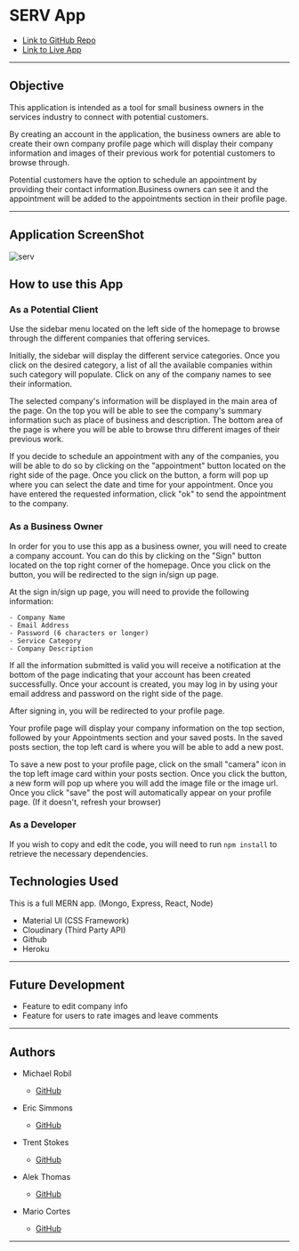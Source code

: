 # SERV App

  * [Link to GitHub Repo](https://github.com/michaelrobil/finalproject)
  * [Link to Live App](https://rocky-shore-67877.herokuapp.com/)
  
---

## Objective

This application is intended as a tool for small business owners in the services industry to connect with potential customers.

By creating an account in the application, the business owners are able to create their own company profile page which will display their company information and images of their previous work for potential customers to browse through.

Potential customers have the option to schedule an appointment by providing their contact information.Business owners can see it and the appointment will be added to the appointments section in their profile page.

---
## Application ScreenShot
![serv](https://user-images.githubusercontent.com/56613553/74096475-2f40a580-4ac5-11ea-9d30-67f7dbbdda29.jpg)

## How to use this App

### As a Potential Client

Use the sidebar menu located on the left side of the homepage to browse through the different companies that offering services.

Initially, the sidebar will display the different service categories. Once you click on the desired category, a list of all the available companies within such category will populate. Click on any of the company names to see their information.

The selected company's information will be displayed in the main area of the page. On the top you will be able to see the company's summary information such as place of business and description. The bottom area of the page is where you will be able to browse thru different images of their previous work.

If you decide to schedule an appointment with any of the companies, you will be able to do so by clicking on the "appointment" button located on the right side of the page. Once you click on the button, a form will pop up where you can select the date and time for your appointment. Once you have entered the requested information, click "ok" to send the appointment to the company.

### As a Business Owner

In order for you to use this app as a business owner, you will need to create a company account. You can do this by clicking on the "Sign" button located on the top right corner of the homepage. Once you click on the button, you will be redirected to the sign in/sign up page.

At the sign in/sign up page, you will need to provide the following information:

    - Company Name
    - Email Address
    - Password (6 characters or longer)
    - Service Category
    - Company Description

If all the information submitted is valid you will receive a notification at the bottom of the page indicating that your account has been created successfully. Once your account is created, you may log in by using your email address and password on the right side of the page.

After signing in, you will be redirected to your profile page.

Your profile page will display your company information on the top section, followed by your Appointments section and your saved posts. In the saved posts section, the top left card is where you will be able to add a new post.

To save a new post to your profile page, click on the small "camera" icon in the top left image card within your posts section. Once you click the button, a new form will pop up where you will add the image file or the image url. Once you click "save" the post will automatically appear on your profile page. (If it doesn't, refresh your browser)

### As a Developer
If you wish to copy and edit the code, you will need to run ```npm install``` to retrieve the necessary dependencies.


## Technologies Used

This is a full MERN app. (Mongo, Express, React, Node)

- Material UI (CSS Framework)
- Cloudinary (Third Party API)
- Github
- Heroku

---

## Future Development

- Feature to edit company info
- Feature for users to rate images and leave comments

---

## Authors

- Michael Robil
  * [GitHub](https://github.com/michaelrobil)
- Eric Simmons
  * [GitHub](https://github.com/EricEnergy)
- Trent Stokes

  * [GitHub]()
- Alek Thomas
  * [GitHub](https://github.com/Hi-It-Sky/)

- Mario Cortes
  * [GitHub](https://github.com/mcortes-1113)

---
